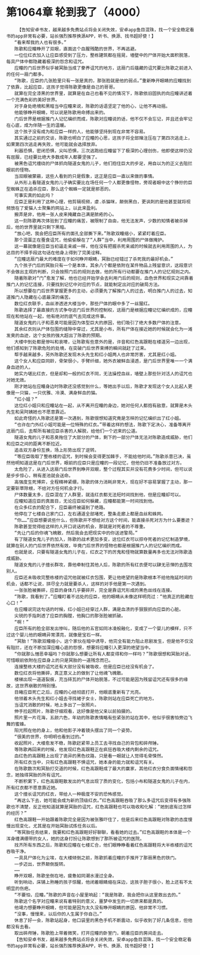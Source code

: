# 第1064章 轮到我了（4000）
        【告知安卓书友，越来越多免费站点将会关闭失效，安卓app鱼目混珠，找一个安全稳定看书的app非常有必要，站长强烈推荐换源APP，听书、换源、找书超好使！】
       “看来帮我的人也有很多。”
       陈歌和应瞳睁开了双眼，直面这个血腥残酷的世界，不再逃避。
       一位位红衣加入让应臣感受到了压力，整栋建筑都在摇晃，墙壁中的尸体开始大面积脱落，每具尸体中都隐藏着极深的怨念和诅咒。
       应瞳的门后世界似乎被冥胎当成了豢养诅咒的地方，这扇门后蕴藏的诅咒要比陈歌之前进入的任何一扇门都多。
       “陈歌，应臣的几张脸里只有一张是真的，那张脸就是他的弱点。”重新睁开眼睛的应瞳找到了依靠，比起应臣，这孩子觉得陈歌更像是自己的哥哥。
       就算在完全漆黑的世界里，就算是在自己也看不见的情况下，陈歌依旧固执的向应瞳讲述着一个充满色彩的美好世界。
       对于身处绝境和黑暗当中应瞳来说，陈歌的话语坚定了他的心，让他不再动摇。
       他能够睁开眼睛，可以说是陈歌用命搏出来的。
       门后世界是根据推门人记忆编织而成，陈歌对应瞳说的话，他不仅不会忘记，并且还会牢记在心底，成为伴随一生的温暖。
       这个孩子没有成为和应臣一样的人，他能够坚持到现在非常不容易。
       其实通过之前的交谈，陈歌也明白了应瞳的心思，这孩子将全部赌注压在了第四次逃走上，如果第四次逃走再失败，他可能就会选择放弃。
       利器恐惧，密闭恐惧，尖叫恐惧，三次逃跑给应瞳留下了极深的心理创伤，他即使这样仍没有屈服，已经要比绝大多数成年人都要坚强了。
       被黑色诅咒缠绕的尸体抓向隧道女鬼的儿子，他们抱住巨大的步足，用自以为的正义去阻拦眼前的怪物。
       当双眼被蒙蔽，这些人看到的只是假象，这正是应臣一直以来做的事情。
       从外形上看隧道女鬼的儿子确实要比在场任何一个人都更像怪物，旁观者眼中这个狰狞的巨型蜘蛛正在追杀应臣，那么这个蜘蛛一定就是邪恶的。
       可事实真的如此吗？
       应臣正是利用了这种心理，他剪辑视频，虐.杀猫咪，颠倒黑白，更讽刺的是他甚至就将视频放在了爱猫人士聚集的网站上，以此来盈利。
       搬弄是非，他用一张人皮来掩藏自己满是脓疮的心。
       这一刻陈歌再次体验到了应瞳的痛苦，被限制了自由，他无法发声，少数的知情者被杀掉后，他的世界里就只剩下黑暗。
       “放心吧，我会把应臣所有的面孔全部撕下来。”陈歌双瞳缩小，紧紧盯着应臣。
       那个混蛋正在蚕食诅咒，他偷偷躲在了“人群”当中，利用周围的尸体做掩护。
       这一幕就像是应臣当初逼走亲戚一样，他在没有把握杀死亲戚的时候就去利用周围的人，为达目的不择手段这句话在他身上得到了完美诠释。
       “应瞳这扇门最大的难度在于如何睁开眼睛，冥胎已经错过了杀死我的最好机会。”
       九个孩子门后的冥胎只有一个是本体，其余八个都是依附在某件物品上残留意识，这段意识不会做出主观的判断，只会按照门后的规则去做，他的所有行动都要在推门人的记忆规则之内。
       随着陈歌对“门”愈发了解，他也已经开始学会去利用门后的规则，血色世界和现实之间靠着推门人的记忆连接，只要找到记忆中对应的节点，就能制定出对应的破局方法。
       所以想要在门后世界掌握更多的主动，必须要先了解推门人的过去，明白推门人的过去，知道推门人隐藏在心底最深的痛苦。
       数位红衣联手，血丝渗透进大楼当中，那些尸体的眼中多了一丝猩红。
       陈歌选择了最直接的方式争夺这门后世界的控制权，这扇门是根据应瞳记忆编织成的，应瞳现在和他站在一起，他有绝对的底气去完成这件事。
       隧道女鬼的儿子和恶臭可能是因为体型巨大的原因，他们吸引了绝大多数尸体的注意。
       其余红衣则从尸体包围的缝隙中穿过，尤其是小布，所有尸体在接近她的时候就会化为一滩发臭的血迹，这个女孩的强大超出了陈歌的预期。
       大楼中到处都是惨叫和哀嚎，让陈歌有些意外的是，许音和红色高跟鞋在楼道另一边出现，他们感知到了陈歌危险的处境，在突破门后世界束缚的瞬间就赶了过来。
       帮手越来越多，另外陈歌还发现木头先生和红小姐两人也非常厉害，尤其是红小姐。
       这个女人和应臣同龄，骨架很小，手臂纤细，她外衣被鲜血浸透，是门后世界里唯一一个满身血迹的人。
       她实力堪比红衣，但是却和一般的红衣不同，无法操控血丝，墙壁上那些针对活人的诅咒也对她无效。
       刚才她站在应瞳身边时陈歌还没感觉到什么，等她出手以后，陈歌才发现这个女人比起人更像是一只猫，一只优雅、冷漠、满身鲜血的猫。
       “红小姐？”
       这位红小姐只和应瞳站在一起，从不离开应瞳的身边，她对任何人都抱有敌意，就算是木头先生和吴阿姨她也不愿意靠近。
       如此奇怪的人陈歌还是第一次遇到，陈歌很想知道究竟是怎样的记忆编织出了红小姐。
       “也许在门外红小姐可能是一位特殊的红衣。”带着这样的想法，陈歌下定决心，准备等离开这扇门后，去帮所有被应臣杀害的人解脱，给他们一个迟来的公道。
       隧道女鬼的儿子和恶臭拖住了大部分的尸体，剩下的一部分尸体无法对陈歌造成威胁，他们和应臣之间的距离不断拉近。
       追击双方身份互换，场上形势出现了逆转。
       “等应臣吸取了整栋楼的诅咒，到时候会变得更加棘手，不能给他时间。”陈歌杀意已决，虽然他明知道这是在门后世界，眼前的应臣只是应瞳的一段记忆，但他仍旧不准备放过对方。
       太危险了，从进入这扇门后世界到睁开双眼，整个过程其实并没有花费多少时间，但可以说是步步惊心，稍有差池就会送命。
       高强度生死博弈，全程精神紧绷，陈歌的体力消耗非常大，现在好不容易掌握了主动，那一定要斩草除根，不给对方任何机会才行。
       尸体数量太多，应臣混在了人群里，就连红衣都无法短时间找到他，但是应瞳却可以。
       应瞳知道应臣的真面目，无论应臣如何躲藏，应瞳都能第一时间找到他。
       在众多红衣的配合下，应臣最终被逼到了绝路。
       他停在了七楼自己家门口，左右通道全部堵死，整条走廊上都是血丝和蛛网。
       “你……”应臣想要说些什么，但陈歌并不想给对方这个时间，能直接杀死对方为什么要墨迹？
       陈歌甚至觉得给这样的人开口说话的机会，那就是对死者的不尊重。
       “先让门后的你魂飞魄散，然后我会去把现实中的你送进警局。”
       有了隧道女鬼儿子的加入，陈歌的战术更加多变，这位红衣可以掠夺死者的记忆制造梦境，就算在别人的门后世界依然有效，毕竟门后世界的怪物也都是根据推门人的记忆编织而成。
       也就是说，只要有隧道女鬼的儿子在，红衣之下的厉鬼和怪物就算数量再多也无法对陈歌造成威胁。
       隧道女鬼的儿子擅长群攻，靠他牵制住其他人后，陈歌的所有红衣便可以肆无忌惮的去围攻别人。
       应臣还未吸收完整栋楼的诅咒他就被红衣包围，更让他绝望的是陈歌根本不给他拖延时间的机会，话都不让说，拼尽全力就是要杀人，这样的对手他是第一次遇到。
       一张张脸被撕碎，应臣的身体几乎要碎开，完全是靠诅咒形成的黑色丝线在连接。
       “陈歌，我看到了。”应瞳盯着不远处的应臣，他的眼睛从未像这样明亮过：“他真正的脸藏在心口！”
       在应瞳说完这句话的时候，红小姐已经穿过人群，满是血渍的手狠狠抓向应臣的心脏。
       尖锐的手指刺透了应臣的胸膛，他胸口的那张脸被抓破。
       “啊！”
       应臣所有的脸全部发出惨叫，随后他的五官如同冰凌般融化，变成了一个婴儿的模样，只不过这个婴儿他的眼睛异常漂亮，就像是宝石一样。
       “冥胎！”陈歌双瞳缩小，这个家伙在暗中诱导，他完全有能力阻止悲剧发生，但是他不仅没有阻拦，还在不断加深应瞳心底的怨恨，想要将应瞳引入更深的绝望当中。
       “你就那么憎恶幸福吗？你就那么想要让所有人都变得和你一样吗？”陈歌很想和冥胎对话，可惜眼前依附在应臣身上的只是冥胎的一道残念而已。
       连接整栋大楼的诅咒还有大部分没有被吸收，但是应臣已经没有机会了。
       数位红衣将他撕碎，真正意义上的做到了让他魂飞魄散。
       楼梯出现一道道裂痕，充当砖瓦的尸体开始脱落，不过可能是因为残留诅咒还有很多的缘故，这世界崩散的特别慢。
       目睹应臣死亡之后，应瞳的心结彻底打开，他眼底重新有了光亮。
       他领着木头先生和红小姐去寻找裙子女士，陈歌则站在应臣死亡的地方。
       当诅咒消散的时候，地上多出了一张照片。
       伸手捡起照片，陈歌仔细观看，这好像是他父亲以前拍摄的。
       照片里一片花海，五颜六色，年幼的陈歌表情略有些紧张的站在其中，他似乎很害怕旁边飞舞的蜜蜂。
       阳光照在他的身上，他和他影子冲着镜头摆出了同一个姿势。
       “很美的世界，你明明也看到过的。”
       收起照片，大楼愈发不稳，陈歌赶紧带上员工去寻找自己的背包和碎颅锤。
       等陈歌再回来的时候，他发现红色高跟鞋正在疯狂吞吸大楼内剩余的诅咒。
       血红色的高跟鞋上出现了诡异的黑色纹路，只是看一眼就让人觉得毛骨悚然。
       所有红衣当中，只有红色高跟鞋不惧诅咒，她本身的能力就和诅咒有关。
       在陈歌数次和冥胎打交道的时候，红色高跟鞋成了最大的赢家，其他红衣分食负面情绪和怨念，她独得冥胎的所有诅咒。
       不断积累下，红色高跟鞋散发出的气息出现了质的变化，包括小布和隧道女鬼的儿子在内，所有红衣都不愿意靠近她。
       这个擅长诅咒的红衣，带给人一种极度不安的恐怖感觉。
       “再这么下去，她可能会成为新的顶级红衣。”红色高跟鞋吞吸了那么多诅咒后变得有多强陈歌也不清楚，反正他知道就算是冥胎的诅咒，红色高跟鞋也可以吸收和化解：“她到底有过怎样的经历？”
       红色高跟鞋一开始跟着陈歌完全是因为被张雅吓住了，但是后来红色高跟鞋对陈歌的态度慢慢出现变化，尤其是在开始冥胎试炼任务以后。
       “等冥胎任务结束，我要和红色高跟鞋好好聊聊，看看她的过去。”红色高跟鞋的本体是一个浑身缠满绷带的女人，她的这身打扮让陈歌想到了那所被诅咒的医院。
       找齐所有东西之后，陈歌和应瞳在七楼汇合，他们眼睁睁看着红色高跟鞋将大半栋楼的诅咒吞吸干净。
       一具具尸体化为尘埃，在大楼倾倒之前，陈歌抓着应瞳的手推开了那扇黑色的铁门。
       一步迈出，世界颠倒旋转。
       ……
       睁开双眼，陈歌坐倒在地，疲惫如同潮水漫过全身。
       听到响动，床铺上熟睡的孩子惊醒，他闭着眼睛缩在床边，这孩子胆子很小，脸上还有不太明显的伤疤。
       “不要怕，应瞳。”陈歌的声音在小屋里响起：“我是陈歌，我会把你从这里救出去的。”
       陈歌这个名字对应瞳来说有着特别的意义，噩梦中发生的一切原来都是真的。
       他竭力想要睁开眼睛，但可能是因为太久没有睁开眼睛的原因，他非常不习惯。
       “没事，慢慢来，以后你的人生属于你自己。”
       休息了好一会，陈歌站起身，他口袋里的黑色手机不断震动，似乎收到了好几条信息，但他都没有去看。
       取出碎颅锤，陈歌脸上带着微笑，打开应瞳的卧室门，朝着应臣的房间走去。
       【告知安卓书友，越来越多免费站点将会关闭失效，安卓app鱼目混珠，找一个安全稳定看书的app非常有必要，站长强烈推荐换源APP，听书、换源、找书超好使！】